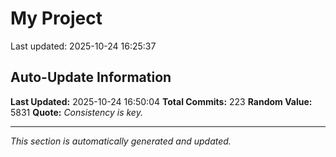 # My Project


Last updated: 2025-10-24 16:25:37































































































































































































































## Auto-Update Information

**Last Updated:** 2025-10-24 16:50:04
**Total Commits:** 223
**Random Value:** 5831
**Quote:** _Consistency is key._

---
_This section is automatically generated and updated._